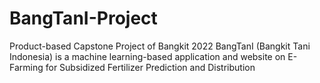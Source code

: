 # BangTanI-Project
Product-based Capstone Project of Bangkit 2022
BangTanI (Bangkit Tani Indonesia) is a machine learning-based application and website on E-Farming for Subsidized Fertilizer Prediction and Distribution

